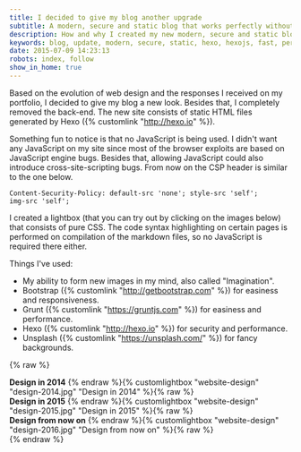 ```yaml
---
title: I decided to give my blog another upgrade
subtitle: A modern, secure and static blog that works perfectly without JavaScript.
description: How and why I created my new modern, secure and static blog that works perfectly without JavaScript.
keywords: blog, update, modern, secure, static, hexo, hexojs, fast, performance
date: 2015-07-09 14:23:13
robots: index, follow
show_in_home: true
---
```


Based on the evolution of web design and the responses I received on my portfolio, I decided to give my blog a new look. Besides that, I completely removed the back-end. The new site consists of static HTML files generated by Hexo ({% customlink "http://hexo.io" %}).

Something fun to notice is that no JavaScript is being used. I didn't want any JavaScript on my site since most of the browser exploits are based on JavaScript engine bugs. Besides that, allowing JavaScript could also introduce cross-site-scripting bugs. From now on the CSP header is similar to the one below.

<code>Content-Security-Policy: default-src 'none'; style-src 'self'; img-src 'self';</code>

I created a lightbox (that you can try out by clicking on the images below) that consists of pure CSS. The code syntax highlighting on certain pages is performed on compilation of the markdown files, so no JavaScript is required there either.

Things I've used:

* My ability to form new images in my mind, also called "Imagination".
* Bootstrap ({% customlink "http://getbootstrap.com" %}) for easiness and responsiveness.
* Grunt ({% customlink "https://gruntjs.com" %}) for easiness and performance.
* Hexo ({% customlink "http://hexo.io" %}) for security and performance.
* Unsplash ({% customlink "https://unsplash.com/" %}) for fancy backgrounds.

{% raw %}
<div class="row">
	<div class="col-md-4">
		<strong>Design in 2014</strong>
		{% endraw %}{% customlightbox "website-design" "design-2014.jpg" "Design in 2014" %}{% raw %}
	</div>
	<div class="col-md-4">
		<strong>Design in 2015</strong>
		{% endraw %}{% customlightbox "website-design" "design-2015.jpg" "Design in 2015" %}{% raw %}
	</div>
	<div class="col-md-4">
		<strong>Design from now on</strong>
		{% endraw %}{% customlightbox "website-design" "design-2016.jpg" "Design from now on" %}{% raw %}
	</div>
</div>
{% endraw %}
